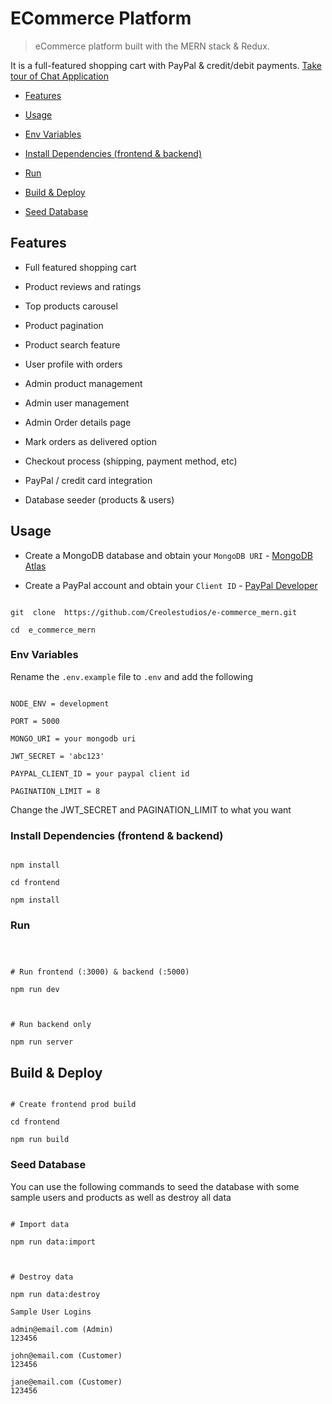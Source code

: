 # ECommerce Platform

> eCommerce platform built with the MERN stack & Redux.

It is a full-featured shopping cart with PayPal & credit/debit payments.
[Take tour of Chat Application](https://www.loom.com/share/7bfaa651382f46e0959480fec7e662e4)

<!-- toc -->

- [Features](#features)

- [Usage](#usage)

- [Env Variables](#env-variables)

- [Install Dependencies (frontend & backend)](#install-dependencies-frontend--backend)

- [Run](#run)

- [Build & Deploy](#build--deploy)

- [Seed Database](#seed-database)

<!-- tocstop -->

## Features

- Full featured shopping cart

- Product reviews and ratings

- Top products carousel

- Product pagination

- Product search feature

- User profile with orders

- Admin product management

- Admin user management

- Admin Order details page

- Mark orders as delivered option

- Checkout process (shipping, payment method, etc)

- PayPal / credit card integration

- Database seeder (products & users)

## Usage

- Create a MongoDB database and obtain your `MongoDB URI` - [MongoDB Atlas](https://www.mongodb.com/cloud/atlas/register)

- Create a PayPal account and obtain your `Client ID` - [PayPal Developer](https://developer.paypal.com/)

```shell

git  clone  https://github.com/Creolestudios/e-commerce_mern.git

cd  e_commerce_mern

```

### Env Variables

Rename the `.env.example` file to `.env` and add the following

```

NODE_ENV = development

PORT = 5000

MONGO_URI = your mongodb uri

JWT_SECRET = 'abc123'

PAYPAL_CLIENT_ID = your paypal client id

PAGINATION_LIMIT = 8

```

Change the JWT_SECRET and PAGINATION_LIMIT to what you want

### Install Dependencies (frontend & backend)

```

npm install

cd frontend

npm install

```

### Run

```



# Run frontend (:3000) & backend (:5000)

npm run dev



# Run backend only

npm run server

```

## Build & Deploy

```

# Create frontend prod build

cd frontend

npm run build

```

### Seed Database

You can use the following commands to seed the database with some sample users and products as well as destroy all data

```

# Import data

npm run data:import



# Destroy data

npm run data:destroy

```

```
Sample User Logins

admin@email.com (Admin)
123456

john@email.com (Customer)
123456

jane@email.com (Customer)
123456
```
